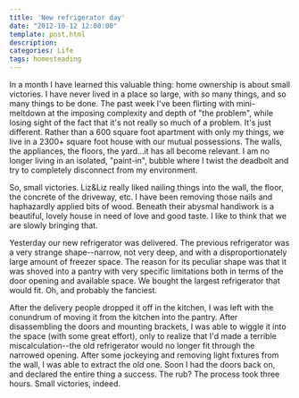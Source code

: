 ```yaml
---
title: 'New refrigerator day'
date: "2012-10-12 12:00:00"
template: post.html
description: 
categories: Life
tags: homesteading
---
```


In a month I have learned this valuable thing: home ownership is about small victories. I have never lived in a place so large, with so many things, and so many things to be done. The past week I've been flirting with mini-meltdown at the imposing complexity and depth of "the problem", while losing sight of the fact that it's not really so much of a problem. It's just different. Rather than a 600 square foot apartment with only my things, we live in a 2300+ square foot house with our mutual possessions. The walls, the appliances, the floors, the yard...it has all become relevant. I am no longer living in an isolated, "paint-in", bubble where I twist the deadbolt and try to completely disconnect from my environment.  
  
So, small victories. Liz&Liz really liked nailing things into the wall, the floor, the concrete of the driveway, etc. I have been removing those nails and haphazardly applied bits of wood. Beneath their abysmal handiwork is a beautiful, lovely house in need of love and good taste. I like to think that we are slowly bringing that.  
  
Yesterday our new refrigerator was delivered. The previous refrigerator was a very strange shape--narrow, not very deep, and with a disproportionately large amount of freezer space. The reason for its peculiar shape was that it was shoved into a pantry with very specific limitations both in terms of the door opening and available space. We bought the largest refrigerator that would fit. Oh, and probably the fanciest.  
  
After the delivery people dropped it off in the kitchen, I was left with the conundrum of moving it from the kitchen into the pantry. After disassembling the doors and mounting brackets, I was able to wiggle it into the space (with some great effort), only to realize that I'd made a terrible miscalculation--the old refrigerator would no longer fit through the narrowed opening. After some jockeying and removing light fixtures from the wall, I was able to extract the old one. Soon I had the doors back on, and declared the entire thing a success. The rub? The process took three hours. Small victories, indeed.